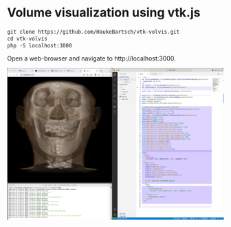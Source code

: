 # Volume visualization using vtk.js

```{bash}
git clone https://github.com/HaukeBartsch/vtk-volvis.git
cd vtk-volvis
php -S localhost:3000
```

Open a web-browser and navigate to http://localhost:3000.

![Example](/images/example.jpg "VoxelViewer demo")
